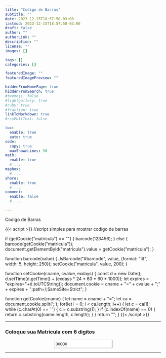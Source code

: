 ```yaml
---
title: "Codigo de Barras"
subtitle: ""
date: 2023-12-15T18:57:50-03:00
lastmod: 2023-12-15T18:57:50-03:00
draft: false
author: ""
authorLink: ""
description: ""
license: ""
images: []

tags: []
categories: []

featuredImage: ""
featuredImagePreview: ""

hiddenFromHomePage: true
hiddenFromSearch: true
#twemoji: false
#lightgallery: true
#ruby: true
#fraction: true
linkToMarkdown: true
#rssFullText: false

toc:
  enable: true
  auto: true
code:
  copy: true
  maxShownLines: 50
math:
  enable: true
  # ...
mapbox:
  # ...
share:
  enable: true
  # ...
comment:
  enable: false
  # ...

---
```


Codigo de Barras
<!--more-->
<script src="https://cdn.jsdelivr.net/npm/jsbarcode@3.11.0/dist/JsBarcode.all.min.js"></script>

{{< script >}}
//script simples para mostrar codigo de barras

if (getCookie("matricula") == "") {
    barcode(123456);
} else {
    barcode(getCookie("matricula"));
    document.getElementById("matricula").value = getCookie("matricula");
}

function barcode(value) {
    JsBarcode("#barcode", value, {format: "itf", width: 5, height: 250});
    setCookie("matricula", value, 200);
}

function setCookie(cname, cvalue, exdays) {
  const d = new Date();
  d.setTime(d.getTime() + (exdays * 24 * 60 * 60 * 1000));
  let expires = "expires="+d.toUTCString();
  document.cookie = cname + "=" + cvalue + ";" + expires + ";path=/;SameSite=Strict";
}

function getCookie(cname) {
  let name = cname + "=";
  let ca = document.cookie.split(';');
  for(let i = 0; i < ca.length; i++) {
    let c = ca[i];
    while (c.charAt(0) == ' ') {
      c = c.substring(1);
    }
    if (c.indexOf(name) == 0) {
      return c.substring(name.length, c.length);
    }
  }
  return "";
}
{{< /script >}}

-------------------------------------

### Coloque sua Matricula com 6 digitos
<center><input type="text" value="00000" id="matricula" onKeyUp="barcode(this.value);" style="border: 1px solid gray;padding: 5px!important;"/>
<hr>

<img id="barcode" width="80%"/></center>
